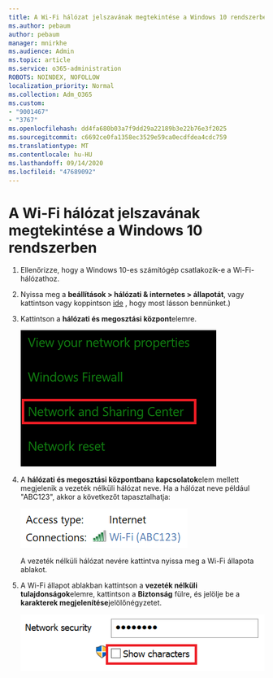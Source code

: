 ```yaml
---
title: A Wi-Fi hálózat jelszavának megtekintése a Windows 10 rendszerben
ms.author: pebaum
author: pebaum
manager: mnirkhe
ms.audience: Admin
ms.topic: article
ms.service: o365-administration
ROBOTS: NOINDEX, NOFOLLOW
localization_priority: Normal
ms.collection: Adm_O365
ms.custom:
- "9001467"
- "3767"
ms.openlocfilehash: dd4fa680b03a7f9dd29a22189b3e22b76e3f2025
ms.sourcegitcommit: c6692ce0fa1358ec3529e59ca0ecdfdea4cdc759
ms.translationtype: MT
ms.contentlocale: hu-HU
ms.lasthandoff: 09/14/2020
ms.locfileid: "47689092"
---
```

# <a name="view-wi-fi-network-password-in-windows-10"></a>A Wi-Fi hálózat jelszavának megtekintése a Windows 10 rendszerben

1. Ellenőrizze, hogy a Windows 10-es számítógép csatlakozik-e a Wi-Fi-hálózathoz.

2. Nyissa meg a **beállítások > hálózati & internetes > állapotát**, vagy kattintson vagy koppintson [ide](ms-settings:network?activationSource=GetHelp) , hogy most lásson bennünket.)

3. Kattintson a **hálózati és megosztási központ**elemre.

    ![Hálózati és megosztási központ.](media/network-sharing-center.png)

4. A **hálózati és megosztási központban**a **kapcsolatok**elem mellett megjelenik a vezeték nélküli hálózat neve. Ha a hálózat neve például "ABC123", akkor a következőt tapasztalhatja:

    ![Hálózati kapcsolatok.](media/network-connections.png)

    A vezeték nélküli hálózat nevére kattintva nyissa meg a Wi-Fi állapota ablakot. 

5. A Wi-Fi állapot ablakban kattintson a **vezeték nélküli tulajdonságok**elemre, kattintson a **Biztonság** fülre, és jelölje be a **karakterek megjelenítése**jelölőnégyzetet.

    ![A Wi-Fi jelszó karaktereinek megjelenítése.](media/show-password-characters.png)

